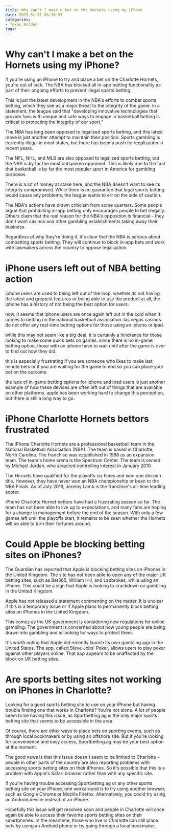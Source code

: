 ```yaml
---
title: Why can't I make a bet on the Hornets using my iPhone
date: 2023-01-01 06:16:57
categories:
- Texas Holdem
tags:
---
```



#  Why can't I make a bet on the Hornets using my iPhone?

If you're using an iPhone to try and place a bet on the Charlotte Hornets, you're out of luck. The NBA has blocked all in-app betting functionality as part of their ongoing efforts to prevent illegal sports betting.

This is just the latest development in the NBA's efforts to combat sports betting, which they see as a major threat to the integrity of the game. In a statement, the league said that "developing innovative technologies that provide fans with unique and safe ways to engage in basketball betting is critical to protecting the integrity of our sport."

The NBA has long been opposed to legalized sports betting, and this latest move is just another attempt to maintain their position. Sports gambling is currently illegal in most states, but there has been a push for legalization in recent years.

The NFL, NHL, and MLB are also opposed to legalized sports betting, but the NBA is by far the most outspoken opponent. This is likely due to the fact that basketball is by far the most popular sport in America for gambling purposes.

There is a lot of money at stake here, and the NBA doesn't want to see its integrity compromised. While there is no guarantee that legal sports betting would cause any problems, the league wants to err on the side of caution.

The NBA's actions have drawn criticism from some quarters. Some people argue that prohibiting in-app betting only encourages people to bet illegally. Others claim that the real reason for the NBA's opposition is financial – they don't want casinos and other gambling establishments taking away their business.

Regardless of why they're doing it, it's clear that the NBA is serious about combatting sports betting. They will continue to block in-app bets and work with lawmakers across the country to oppose legalization.

#  iPhone users left out of NBA betting action

iphone users are used to being left out of the loop. whether its not having the latest and greatest features or being able to use the product at all, the iphone has a history of not being the best option for users.

now, it seems that iphone users are once again left out in the cold when it comes to betting on the national basketball association. las vegas casinos do not offer any real-time betting options for those using an iphone or ipad.

while this may not seem like a big deal, it is certainly a hindrance for those looking to make some quick bets on games. since there is no in-game betting option, those with an iphone have to wait until after the game is over to find out how they did.

this is especially frustrating if you are someone who likes to make last minute bets or if you are waiting for the game to end so you can place your bet on the outcome.

the lack of in-game betting options for iphone and ipad users is just another example of how these devices are often left out of things that are available on other platforms. apple has been working hard to change this perception, but there is still a long way to go.

#  iPhone Charlotte Hornets bettors frustrated

The iPhone Charlotte Hornets are a professional basketball team in the National Basketball Association (NBA). The team is based in Charlotte, North Carolina. The franchise was established in 1988 as an expansion team. The team's home arena is the Spectrum Center. The team is owned by Michael Jordan, who acquired controlling interest in January 2010.

The Hornets have qualified for the playoffs six times and won one division title. However, they have never won an NBA championship or been to the NBA Finals. As of July 2019, Jeremy Lamb is the franchise's all-time leading scorer.

iPhone Charlotte Hornet bettors have had a frustrating season so far. The team has not been able to live up to expectations, and many fans are hoping for a change in management before the end of the season. With only a few games left until the playoffs start, it remains to be seen whether the Hornets will be able to turn their fortunes around.

#  Could Apple be blocking betting sites on iPhones?

The Guardian has reported that Apple is blocking betting sites on iPhones in the United Kingdom. The site has not been able to open any of the major UK betting sites, such as Bet365, William Hill, and Ladbrokes, while using an iPhone. This could be a sign that Apple is looking to crackdown on gambling in the United Kingdom.

Apple has not released a statement commenting on the matter. It is unclear if this is a temporary issue or if Apple plans to permanently block betting sites on iPhones in the United Kingdom.

This comes as the UK government is considering new regulations for online gambling. The government is concerned about how young people are being drawn into gambling and is looking for ways to protect them.

It's worth noting that Apple did recently launch its own gambling app in the United States. The app, called Steve Jobs' Poker, allows users to play poker against other players online. That app appears to be unaffected by the block on UK betting sites.

#  Are sports betting sites not working on iPhones in Charlotte?

Looking for a good sports betting site to use on your iPhone but having trouble finding one that works in Charlotte? You're not alone. A lot of people seem to be having this issue, as Sportbetting.ag is the only major sports betting site that seems to be accessible in the area.

Of course, there are other ways to place bets on sporting events, such as through local bookmakers or by using an offshore site. But if you're looking for convenience and easy access, Sportbetting.ag may be your best option at the moment.

The good news is that this issue doesn't seem to be limited to Charlotte – people in other parts of the country are also reporting problems with accessing sports betting sites on their iPhones. So it's possible that this is a problem with Apple's Safari browser rather than with any specific site.

If you're having trouble accessing Sportbetting.ag or any other sports betting site on your iPhone, one workaround is to try using another browser, such as Google Chrome or Mozilla Firefox. Alternatively, you could try using an Android device instead of an iPhone.

Hopefully this issue will get resolved soon and people in Charlotte will once again be able to access their favorite sports betting sites on their smartphones. In the meantime, those who live in Charlotte can still place bets by using an Android phone or by going through a local bookmaker.